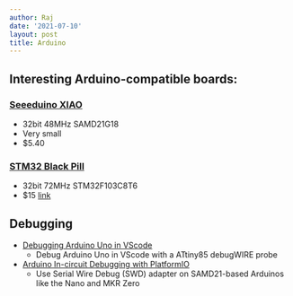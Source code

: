 ```yaml
---
author: Raj
date: '2021-07-10'
layout: post
title: Arduino
---
```


## Interesting Arduino-compatible boards:

### [Seeeduino XIAO](https://www.seeedstudio.com/Seeeduino-XIAO-Arduino-Microcontroller-SAMD21-Cortex-M0+-p-4426.html)
- 32bit 48MHz SAMD21G18
- Very small
- $5.40

### [STM32 Black Pill](https://stm32-base.org/boards/STM32F103C8T6-Black-Pill.html)
- 32bit 72MHz STM32F103C8T6
- $15 [link](https://www.adafruit.com/product/4877)


## Debugging

- [Debugging Arduino Uno in VScode](https://hackaday.io/project/162302/instructions)
  - Debug Arduino Uno in VScode with a ATtiny85 debugWIRE probe
- [Arduino In-circuit Debugging with PlatformIO](https://medium.com/@manuel.bl/arduino-in-circuit-debugging-with-platformio-9f699da57ddc)
  - Use Serial Wire Debug (SWD) adapter on SAMD21-based Arduinos like the Nano and MKR Zero
  

